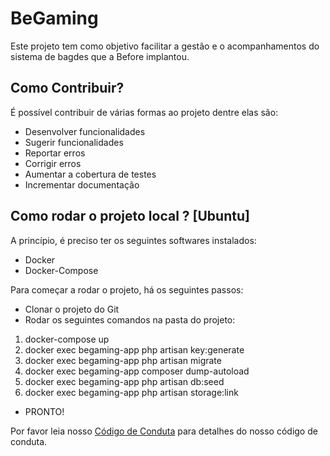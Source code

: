 # BeGaming

Este projeto tem como objetivo facilitar a gestão e o acompanhamentos do sistema de bagdes que a Before implantou.

## Como Contribuir?

É possível contribuir de várias formas ao projeto dentre elas são:

 - Desenvolver funcionalidades
 - Sugerir funcionalidades
 - Reportar erros
 - Corrigir erros
 - Aumentar a cobertura de testes
 - Incrementar documentação
 
## Como rodar o projeto local ? [Ubuntu]

A princípio, é preciso ter os seguintes softwares instalados:

- Docker
- Docker-Compose

Para começar a rodar o projeto, há os seguintes passos:

- Clonar o projeto do Git
- Rodar os seguintes comandos na pasta do projeto:

1) docker-compose up
2) docker exec begaming-app php artisan key:generate
3) docker exec begaming-app php artisan migrate
4) docker exec begaming-app composer dump-autoload
5) docker exec begaming-app php artisan db:seed
6) docker exec begaming-app php artisan storage:link

- PRONTO!
 
Por favor leia nosso [Código de Conduta] para detalhes do nosso código de conduta.

[Código de Conduta]: https://github.com/robertoperes/begaming/blob/master/CODE_OF_CONDUCT.md
